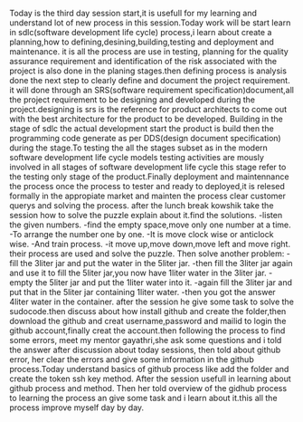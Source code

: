 Today is the third day session start,it is usefull for my learning and understand lot of new process in this session.Today work will be start learn in sdlc(software development life cycle) process,i learn about create a planning,how to defining,desining,building,testing and deployment and maintenance.
it is all the process are use in testing, planning for the quality assurance requirement and identification of the risk associated with the project is also done in the planing  stages.then defining process is analysis done the next step to clearly define and document the project requirement. it will done through an SRS(software requirement specification)document,all the project requirement to be designing and developed during the project.designing is srs is the reference for product architects to come out with the best architecture for the product to be developed. Building in the stage of sdlc the actual development start the product is build then the programming code generate as per DDS(design document specification) during the stage.To testing the all the stages subset as in the modern software development life cycle models testing activities are mously involved in all stages of software development life cycle this stage refer to the testing only stage of the product.Finally deployment and maintennance the process once the process to tester and ready to deployed,it is relesed formally in the appropiate market and mainten the process clear customer querys and solving the process.
after the lunch break kowshik take the session how to solve the puzzle explain about it.find the solutions.
-listen the given numbers. 
-find the empty space,move only one number at a time.
-To arrange the number one by one.
-It is move clock wise or anticlock wise.
-And train process.
-it move up,move down,move left and move right.
their process are used and solve the puzzle.
Then solve another problem:
-fill the 3liter jar and put the water in the 5liter jar.
-then fill the 3liter jar again and use it to fill the 5liter jar,you now have 1liter water in the 3liter jar.
-empty the 5liter jar and put the 1liter water into it.
-again fill the 3liter jar and put that in the 5liter jar containing 1liter water.
-then you got the answer 4liter water in the container.
after the session he give some task to solve the sudocode.then discuss about how install github and create the folder,then download the github and creat username,password and mailid to login the github account,finally creat the account.then following the process to find some errors, meet my mentor gayathri,she ask some questions and i told the answer after discussion about today sessions, then told about github error, her clear the errors
and give some information in the github process.Today understand basics of github process like add the folder and create the token ssh key method. After the session usefull in learning about github process and method. Then her told overview of the gidhub process to learning the process an give some task and i learn about it.this all the process improve myself day by day.  
